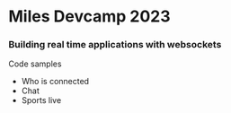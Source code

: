 # Miles Devcamp 2023

### Building real time applications with websockets

Code samples

- Who is connected
- Chat
- Sports live
